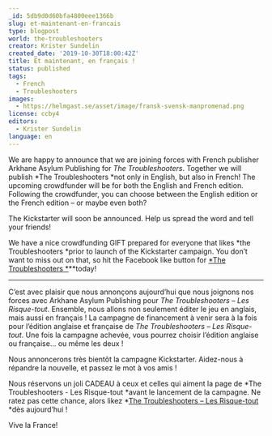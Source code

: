 ```yaml
---
_id: 5db9d0d60bfa4800eee1366b
slug: et-maintenant-en-francais
type: blogpost
world: the-troubleshooters
creator: Krister Sundelin
created_date: '2019-10-30T18:00:42Z'
title: Et maintenant, en français !
status: published
tags:
  - French
  - Troubleshooters
images:
  - https://helmgast.se/asset/image/fransk-svensk-manpromenad.png
license: ccby4
editors:
  - Krister Sundelin
language: en
---
```

We are happy to announce that we are joining forces with French publisher Arkhane Asylum Publishing for *The Troubleshooters*. Together we will publish *The Troubleshooters *not only in English, but also in French! The upcoming crowdfunder will be for both the English and French edition. Following the crowdfunder, you can choose between the English edition or the French edition – or maybe even both?

The Kickstarter will soon be announced. Help us spread the word and tell your friends!

We have a nice crowdfunding GIFT prepared for everyone that likes *the Troubleshooters *prior to launch of the Kickstarter campaign. You don’t want to miss out on that, so hit the Facebook like button for [*The Troubleshooters *](<https://www.facebook.com/thetroubleshootersrpg>)**today!

* * *

C’est avec plaisir que nous annonçons aujourd’hui que nous joignons nos forces avec Arkhane Asylum Publishing pour *The Troubleshooters – Les Risque-tout*. Ensemble, nous allons non seulement éditer le jeu en anglais, mais aussi en français ! La campagne de financement à venir sera à la fois pour l’édition anglaise et française de *The Troubleshooters – Les Risque-tout*. Une fois la campagne achevée, vous pourrez choisir l’édition anglaise ou française… ou même les deux !

Nous annoncerons très bientôt la campagne Kickstarter. Aidez-nous à répandre la nouvelle, et passez le mot à vos amis !

Nous réservons un joli CADEAU à ceux et celles qui aiment la page de *The Troubleshooters - Les Risque-tout *avant le lancement de la campagne. Ne ratez pas cette chance, alors likez *[The Troubleshooters – Les Risque-tout](https://www.facebook.com/thetroubleshootersrpg) *dès aujourd’hui !

Vive la France!
